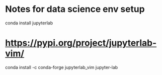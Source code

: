 # Notes for data science env setup

conda install jupyterlab
# https://pypi.org/project/jupyterlab-vim/
conda install -c conda-forge jupyterlab_vim
jupyter-lab
